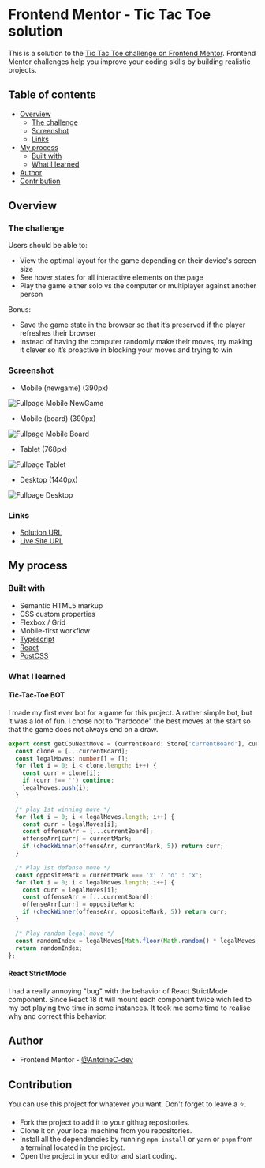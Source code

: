 # Frontend Mentor - Tic Tac Toe solution

This is a solution to the [Tic Tac Toe challenge on Frontend Mentor](https://www.frontendmentor.io/challenges/tic-tac-toe-game-Re7ZF_E2v). Frontend Mentor challenges help you improve your coding skills by building realistic projects.

## Table of contents

- [Overview](#overview)
  - [The challenge](#the-challenge)
  - [Screenshot](#screenshot)
  - [Links](#links)
- [My process](#my-process)
  - [Built with](#built-with)
  - [What I learned](#what-i-learned)
- [Author](#author)
- [Contribution](#contribution)

## Overview

### The challenge

Users should be able to:

- View the optimal layout for the game depending on their device's screen size
- See hover states for all interactive elements on the page
- Play the game either solo vs the computer or multiplayer against another person

Bonus:

- Save the game state in the browser so that it’s preserved if the player refreshes their browser
- Instead of having the computer randomly make their moves, try making it clever so it’s proactive in blocking your moves and trying to win

### Screenshot

- Mobile (newgame) (390px)

![Fullpage Mobile NewGame](./screenshots/mobile_newgame.png)

- Mobile (board) (390px)

![Fullpage Mobile Board](./screenshots/mobile_board.png)

- Tablet (768px)

![Fullpage Tablet](./screenshots/tablet_board.png)

- Desktop (1440px)

![Fullpage Desktop](./screenshots/desktop_board.png)

### Links

- [Solution URL](https://www.frontendmentor.io/solutions/tic-tac-toe-game-react-typescript-postcss-2xrzLGvqTY)
- [Live Site URL](https://tic-tac-toe-game-acdev.vercel.app/)

## My process

### Built with

- Semantic HTML5 markup
- CSS custom properties
- Flexbox / Grid
- Mobile-first workflow
- [Typescript](https://www.typescriptlang.org/)
- [React](https://react.dev/)
- [PostCSS](https://postcss.org/)

### What I learned

#### Tic-Tac-Toe BOT

I made my first ever bot for a game for this project. A rather simple bot, but it was a lot of fun. I chose not to "hardcode" the best moves at the start so that the game does not always end on a draw.

```ts
export const getCpuNextMove = (currentBoard: Store['currentBoard'], currentMark: Mark) => {
  const clone = [...currentBoard];
  const legalMoves: number[] = [];
  for (let i = 0; i < clone.length; i++) {
    const curr = clone[i];
    if (curr !== '') continue;
    legalMoves.push(i);
  }

  /* play 1st winning move */
  for (let i = 0; i < legalMoves.length; i++) {
    const curr = legalMoves[i];
    const offenseArr = [...currentBoard];
    offenseArr[curr] = currentMark;
    if (checkWinner(offenseArr, currentMark, 5)) return curr;
  }

  /* Play 1st defense move */
  const oppositeMark = currentMark === 'x' ? 'o' : 'x';
  for (let i = 0; i < legalMoves.length; i++) {
    const curr = legalMoves[i];
    const offenseArr = [...currentBoard];
    offenseArr[curr] = oppositeMark;
    if (checkWinner(offenseArr, oppositeMark, 5)) return curr;
  }

  /* Play random legal move */
  const randomIndex = legalMoves[Math.floor(Math.random() * legalMoves.length)];
  return randomIndex;
};
```

#### React StrictMode

I had a really annoying "bug" with the behavior of React StrictMode component. Since React 18 it will mount each component twice wich led to my bot playing two time in some instances. It took me some time to realise why and correct this behavior.

## Author

- Frontend Mentor - [@AntoineC-dev](https://www.frontendmentor.io/profile/AntoineC-dev)

## Contribution

You can use this project for whatever you want. Don't forget to leave a ⭐.

- Fork the project to add it to your githug repositories.
- Clone it on your local machine from you repositories.
- Install all the dependencies by running `npm install` or `yarn` or `pnpm` from a terminal located in the project.
- Open the project in your editor and start coding.
